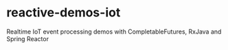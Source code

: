 # reactive-demos-iot
Realtime IoT event processing demos with CompletableFutures, RxJava and Spring Reactor 
